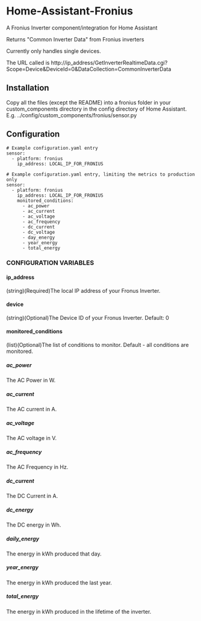 # Home-Assistant-Fronius
A Fronius Inverter component/integration for Home Assistant

Returns "Common Inverter Data" from Fronius inverters

Currently only handles single devices.

The URL called is http://ip_address/GetInverterRealtimeData.cgi?Scope=Device&DeviceId=0&DataCollection=CommonInverterData

## Installation
Copy all the files (except the README) into a fronius folder in your custom_components directory in the config directory of Home Assistant.
E.g. ../config/custom_components/fronius/sensor.py

## Configuration
```
# Example configuration.yaml entry
sensor:
  - platform: fronius
    ip_address: LOCAL_IP_FOR_FRONIUS
```

```
# Example configuration.yaml entry, limiting the metrics to production only
sensor:
  - platform: fronius
    ip_address: LOCAL_IP_FOR_FRONIUS
    monitored_conditions:
      - ac_power
      - ac_current
      - ac_voltage
      - ac_frequency
      - dc_current
      - dc_voltage
      - day_energy
      - year_energy
      - total_energy
```
### CONFIGURATION VARIABLES
#### ip_address
(string)(Required)The local IP address of your Fronus Inverter.

#### device
(string)(Optional)The Device ID of your Fronus Inverter. Default: 0

#### monitored_conditions
(list)(Optional)The list of conditions to monitor. Default - all conditions are monitored.

##### ac_power
The AC Power in W.

##### ac_current
The AC current in A.

##### ac_voltage
The AC voltage in V.

##### ac_frequency
The AC Frequency in Hz.

##### dc_current
The DC Current in A.

##### dc_energy
The DC energy in Wh.

##### daily_energy
The energy in kWh produced that day.

##### year_energy
The energy in kWh produced the last year.

##### total_energy
The energy in kWh produced in the lifetime of the inverter.

